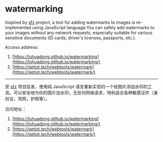 # watermarking

Inspired by [sfz](https://github.com/joyqi/sfz) project, a tool for adding watermarks to images is re-implemented using JavaScript language.You can safely add watermarks to your images without any network requests, especially suitable for various sensitive documents (ID cards, driver's licenses, passports, etc.).

Access address:

1. [https://luhuadong.github.io/watermarking](https://luhuadong.github.io/watermarking/)
2. [https://getiot.tech/webtools/watermark](https://getiot.tech/webtools/watermark/)

---

受 [sfz](https://github.com/joyqi/sfz) 项目启发，使用纯 JavaScript 语言重新实现的一个给图片添加水印的工具。可以安全地为你的图片加水印，无任何网络请求，特别适合各种敏感证件（身份证，驾照，护照等）。

访问地址：

1. [https://luhuadong.github.io/watermarking](https://luhuadong.github.io/watermarking/)
2. [https://getiot.tech/webtools/watermark](https://getiot.tech/webtools/watermark/)
